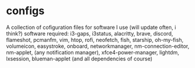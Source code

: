 # configs
A collection of cofiguration files for software I use (will update often, i think?)
software required: i3-gaps, i3status, alacritty, brave, discord, flameshot, pcmanfm, vim, htop, rofi, neofetch, fish, starship, oh-my-fish, volumeicon, easystroke, onboard, networkmanager, nm-connection-editor, nm-applet, (any notification manager), xfce4-power-manager, lightdm, lxsession, blueman-applet (and all dependencies of course)

